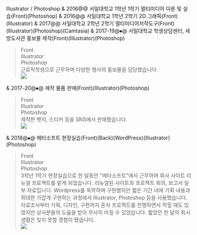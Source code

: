 Illustrator / Photoshop
& 2016@@ 서일대학교 1학년 1학기 멀티미디어 이론 및 실습(Front)(Photoshop)
& 2016@@ 서일대학교 1학년 2학기 2D 그래픽(Front)(Illustrator)
& 2017@@ 서일대학교 2학년 2학기 멀티미디어저작도구(Front)(Illustrator)(Photoshop)(Camtasia)
& 2017-19@⦁@ 서일대학교 학생상담센터, 세방도서관 홍보물 제작(Front)(Illustrator)(Photoshop)
> <div class="small-tag tp-tag">Front</div><div class="small-tag pl-tag">Illustrator</div><div class="small-tag pl-tag">Photoshop</div>
> 근로작학생으로 근무하며 다양한 행사의 홍보물을 담당했습니다.
> <div class="modal-img-block"><div class="modal-img one-block"><img src="resources/img/hashtag/ill_1.png"/></div></div>
& 2017-20@⦁@ 제작 물품 판매(Front)(Illustrator)(Photoshop)
> <div class="small-tag tp-tag">Front</div><div class="small-tag pl-tag">Illustrator</div><div class="small-tag pl-tag">Photoshop</div>
> 제작한 뱃지, 스티커 등을 SNS에서 판매했습니다.
> <div class="modal-img-block"><div class="modal-img one-block"><img src="resources/img/hashtag/ill_3.png"/></div></div>
& 2018@⦁@ 메타소프트 현장실습(Front)(Back)(WordPress)(Illustrator)(Photoshop)
> <div class="small-tag tp-tag">Front</div><div class="small-tag pl-tag">Illustrator</div><div class="small-tag pl-tag">Photoshop</div>
> 3학년 1학기 현장실습으로 한 달동안 "메타소프트"에서 근무하며 회사 사이트 리뉴얼 프로젝트를 맡게 되었습니다.
> 리뉴얼된 사이트와 프로젝트 회의, 보고서 일부 자료입니다.
> Wordpress를 독학하며 구현했지만 짧은 기간 내에 기획 내용과 최대한 가깝게 구현하는 과정에서 Illustrator, Photoshop 등을 사용했습니다.
> 자료조사부터 기획, 디자인, 구현까지 혼자 프로젝트를 진행하면서 막힐 때도 있었지만 상사분들의 도움을 받아 무사히 마칠 수 있었습니다.
> 짧았던 한 달의 회사생활은 잊지 못할 경험이 됐습니다.
> <div class="modal-img-block"><div class="modal-img one-block"><img src="resources/img/hashtag/ill_2.png"/></div></div>